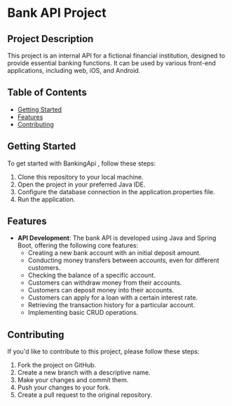# Bank API Project

## Project Description

This project is an internal API for a fictional financial institution, designed to provide essential banking functions. It can be used by various front-end applications, including web, iOS, and Android.

## Table of Contents

- [Getting Started](#getting-started)
- [Features](#features)
- [Contributing](#contributing)

 ## Getting Started

To get started with BankingApi , follow these steps:

1. Clone this repository to your local machine.
2. Open the project in your preferred Java IDE.
3. Configure the database connection in the application.properties file.
4. Run the application.

## Features

- **API Development**: The bank API is developed using Java and Spring Boot, offering the following core features:
  - Creating a new bank account with an initial deposit amount.
  - Conducting money transfers between accounts, even for different customers.
  - Checking the balance of a specific account.
  - Customers can withdraw money from their accounts.
  - Customers can deposit money into their accounts.
  - Customers can apply for a loan with a certain interest rate.
  - Retrieving the transaction history for a particular account.
  - Implementing basic CRUD operations.
 
## Contributing

If you'd like to contribute to this project, please follow these steps:

1. Fork the project on GitHub.
2. Create a new branch with a descriptive name.
3. Make your changes and commit them.
4. Push your changes to your fork.
5. Create a pull request to the original repository.
